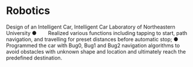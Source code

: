 # Robotics
Design of an Intelligent Car, Intelligent Car Laboratory of Northeastern University
●        Realized various functions including tapping to start, path navigation, and travelling for preset distances before automatic stop;
●        Programmed the car with Bug0, Bug1 and Bug2 navigation algorithms to avoid obstacles with unknown shape and location and ultimately reach the predefined destination.
